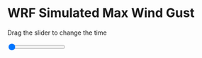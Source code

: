 <h1>WRF Simulated Max Wind Gust</h1>
<p>Drag the slider to change the time</p>

<div class="slidecontainer">
<input oninput='setImage(this)' class="slider" type="range" min="0" max="3" value="0" step="1" />
<img id='img'/>
</div>

<script>
var img = document.getElementById('img');
var img_array = ['/assets/images/wrf/w_wrfout_d01_2020-05-01_12:00:00.png',
'/assets/images/wrf/w_wrfout_d01_2020-05-01_13:00:00.png',
'/assets/images/wrf/w_wrfout_d01_2020-05-01_14:00:00.png',];
function setImage(obj)
{
        var value = obj.value;
        img.src = img_array[value];

}
</script>
